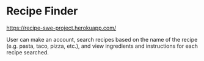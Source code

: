 # Recipe Finder

https://recipe-swe-project.herokuapp.com/

User can make an account, search recipes based on the name of the recipe (e.g. pasta, taco, pizza, etc.), and view ingredients and instructions for each recipe searched.
